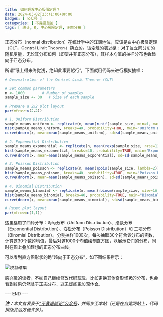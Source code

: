 ```yaml
---
title: 如何理解中心极限定理？
date: 2024-03-02T23:41:00+08:00
badges: [ 公众号 ]
categories: [ 不靠谱颜论 ]
tags: [ 统计, R, 中心极限定理, 正态分布 ]
---
```


正态分布（normal distribution）在统计学中的江湖地位，应该是由中心极限定理（CLT，Central Limit Theorem）确立的。该定理的表述是：对于独立同分布的随机变量，无论其分布如何（即使并非正态分布），其样本均值的抽样分布也会趋向于正态分布。

所谓“纸上得来终觉浅，绝知此事要躬行”，下面就用代码来进行模拟抽样：

```r
# Demonstration of the Central Limit Theorem (CLT)

# Set common parameters
n <- 1000        # Number of samples
sample_size <- 30   # Size of each sample

# Prepare a 2x2 plot layout
par(mfrow=c(2,2))

# 1. Uniform Distribution
sample_means_uniform <- replicate(n, mean(runif(sample_size, min=0, max=1)))
hist(sample_means_uniform, breaks=40, probability=TRUE, main="Uniform Distribution", xlab="Sample Mean")
curve(dnorm(x, mean=mean(sample_means_uniform), sd=sd(sample_means_uniform)), add=TRUE, col="red", lwd=2)

# 2. Exponential Distribution
sample_means_exponential <- replicate(n, mean(rexp(sample_size, rate=1)))
hist(sample_means_exponential, breaks=40, probability=TRUE, main="Exponential Distribution", xlab="Sample Mean")
curve(dnorm(x, mean=mean(sample_means_exponential), sd=sd(sample_means_exponential)), add=TRUE, col="red", lwd=2)

# 3. Poisson Distribution
sample_means_poisson <- replicate(n, mean(rpois(sample_size, lambda=2)))
hist(sample_means_poisson, breaks=40, probability=TRUE, main="Poisson Distribution", xlab="Sample Mean")
curve(dnorm(x, mean=mean(sample_means_poisson), sd=sd(sample_means_poisson)), add=TRUE, col="red", lwd=2)

# 4. Binomial Distribution
sample_means_binomial <- replicate(n, mean(rbinom(sample_size, size=10, prob=0.5)))
hist(sample_means_binomial, breaks=40, probability=TRUE, main="Binomial Distribution", xlab="Sample Mean")
curve(dnorm(x, mean=mean(sample_means_binomial), sd=sd(sample_means_binomial)), add=TRUE, col="red", lwd=2)

# Reset plot layout
par(mfrow=c(1,1))
```

这里选用了四种分布：均匀分布（Uniform Distribution）、指数分布（Exponential Distribution）、泊松分布（Poisson Distribution）和 二项分布（Binomial Distribution）。分别抽样1000次，每次抽取30个符合该分布的实数，计算这30个数的均值，最后对这1000个均值绘制直方图，以展示它们的分布，同时在图上叠加理想的正态分布曲线。

可以看到直方图形状的确“趋向于正态分布”，如下图结果所示：

<div class="p-3 text-center">
  <img class="img-fluid" src="/images/2024/0302/02.png" alt="模拟结果" style="max-width:640px">
</div>

感兴趣的读者，不妨自己继续修改代码玩玩，比如更换其他奇形怪状的分布，也会看到结果仍然趋于正态分布，这无疑能更加深体会。

<div class="p-5 text-center">--- END ---</div>

<i><b>注：</b>本文首发表于[“不靠谱颜论”公众号](https://mp.weixin.qq.com/s/TRpg7kvIWWuR0irw9-wbkQ)，并同步至本站（还是在自建网站上，代码排版灵活方便许多）。</i>
